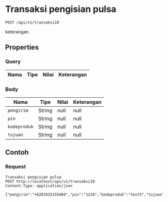 # Transaksi pengisian pulsa
```http
POST /api/v1/transaksi10
```
keterangan
## Properties
### Query
Nama | Tipe | Nilai | Keterangan
--- | --- | --- | ---
### Body
Nama | Tipe | Nilai | Keterangan
--- | --- | --- | ---
<code>pengirim</code> | String | null | null
<code>pin</code> | String | null | null
<code>kodeproduk</code> | String | null | null
<code>tujuan</code> | String | null | null
## Contoh
### Request
```http
Transaksi pengisian pulsa
POST http://localhost/api/v1/transaksi10
Content-Type: application/json

{"pengirim":"+6281935155404","pin":"1234","kodeproduk":"test5","tujuan":"087758437457"}
```
